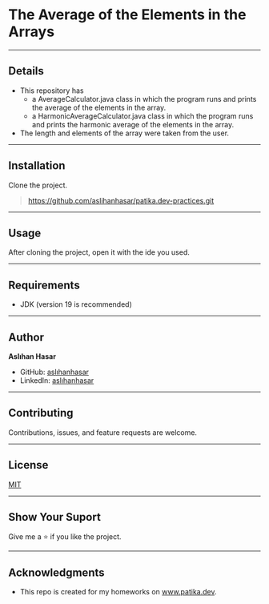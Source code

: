 # The Average of the Elements in the Arrays

---

## Details
* This repository has
    * a AverageCalculator.java class in which the program runs and prints
the average of the elements in the array.
    * a HarmonicAverageCalculator.java class in which the program runs and prints
      the harmonic average of the elements in the array.
* The length and elements of the array were taken from the user.


---

## Installation
Clone the project.
> https://github.com/aslihanhasar/patika.dev-practices.git

---

## Usage
After cloning the project, open it with the ide you used.

---

## Requirements
* JDK (version 19 is recommended)

---

## Author
**Aslıhan Hasar**

* GitHub: [aslıhanhasar](https://github.com/aslihanhasar)
* LinkedIn: [aslıhanhasar](https://www.linkedin.com/in/asl%C4%B1hanhasar
  )
---

## Contributing
Contributions, issues, and feature requests are welcome.

---

## License

[MIT](https://choosealicense.com/licenses/mit/)

---

## Show Your Suport
Give me a &#11088; if you like the project.

---

## Acknowledgments
* This repo is created for my homeworks on www.patika.dev.